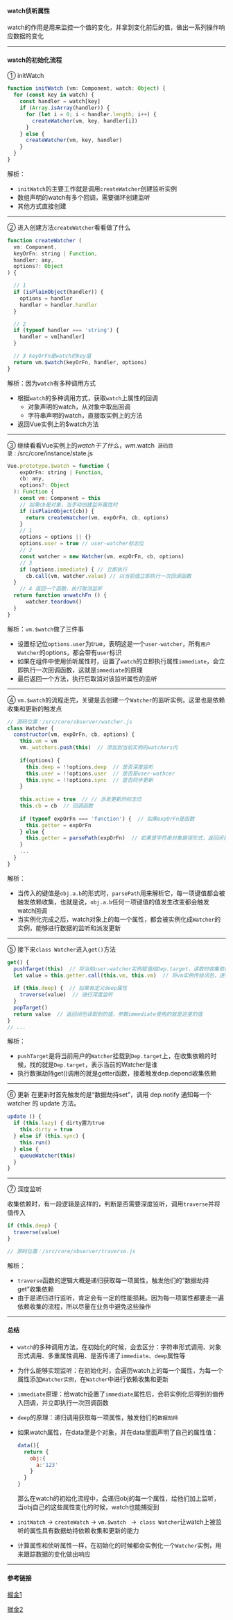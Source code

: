 #### watch侦听属性

watch的作用是用来监控一个值的变化，并拿到变化前后的值，做出一系列操作响应数据的变化

---

#### watch的初始化流程

① initWatch

```javascript
function initWatch (vm: Component, watch: Object) {
  for (const key in watch) {
    const handler = watch[key]
    if (Array.isArray(handler)) {
      for (let i = 0; i < handler.length; i++) {
        createWatcher(vm, key, handler[i])
      }
    } else {
      createWatcher(vm, key, handler)
    }
  }
}
```

解析：

+ `initWatch`的主要工作就是调用`createWatcher`创建监听实例
+ 数组声明的watch有多个回调，需要循环创建监听
+ 其他方式直接创建

---

② 进入创建方法`createWatcher`看看做了什么

```javascript
function createWatcher (
  vm: Component,
  keyOrFn: string | Function,
  handler: any,
  options?: Object
) {

  // 1
  if (isPlainObject(handler)) {
    options = handler
    handler = handler.handler
  }

  // 2
  if (typeof handler === 'string') {
    handler = vm[handler]
  }

  // 3 keyOrFn是watch的key值
  return vm.$watch(keyOrFn, handler, options)
}
```

解析：因为`watch`有多种调用方式

+ 根据`watch`的多种调用方式，获取`watch`上属性的回调
  + 对象声明的watch，从对象中取出回调
  + 字符串声明的watch，直接取实例上的方法
+ 返回Vue实例上的$watch方法

---

③ 继续看看Vue实例上的$watch干了什么，wm.$watch` 源码目录：`/src/core/instance/state.js

```javascript
Vue.prototype.$watch = function (
    expOrFn: string | Function,
    cb: any,
    options?: Object
  ): Function {
    const vm: Component = this
    // 如果cb是对象，当手动创建监听属性时
    if (isPlainObject(cb)) {
      return createWatcher(vm, expOrFn, cb, options)
    }
    // 1
    options = options || {}
    options.user = true // user-watcher标志位
    // 2
    const watcher = new Watcher(vm, expOrFn, cb, options)
    // 3
    if (options.immediate) { // 立即执行
      cb.call(vm, watcher.value) // 以当前值立即执行一次回调函数
  }
    // 4 返回一个函数，执行取消监听
  return function unwatchFn () {
      watcher.teardown()
  }
}  
```

解析：`vm.$watch`做了三件事

+ 设置标记位`options.user`为true，表明这是一个`user-watcher`，所有`用户Watcher`的options，都会带有`user`标识
+ 如果在组件中使用侦听属性时，设置了`watch`的立即执行属性`immediate`，会立即执行一次回调函数，这就是`immediate`的原理
+ 最后返回一个方法，执行后取消对该监听属性的监听

---

④ `vm.$watch`的流程走完，关键是去创建一个`Watcher`的监听实例，这里也是依赖收集和更新的触发点

```javascript
// 源码位置：/src/core/observer/watcher.js
class Watcher {
  constructor(vm, expOrFn, cb, options) {
    this.vm = vm
    vm._watchers.push(this)  // 添加到当前实例的watchers内
    
    if(options) {
      this.deep = !!options.deep  // 是否深度监听
      this.user = !!options.user  // 是否是user-wathcer
      this.sync = !!options.sync  // 是否同步更新
    }
    
    this.active = true  // // 派发更新的标志位
    this.cb = cb  // 回调函数
    
    if (typeof expOrFn === 'function') {  // 如果expOrFn是函数
      this.getter = expOrFn
    } else {
      this.getter = parsePath(expOrFn)  // 如果是字符串对象路径形式，返回闭包函数 obj.a.b.c，不仅仅是修改c的时候会触发回调，修改b、a以及obj同样会触发回调
    }
    ...
  }
}
```

解析：

+ 当传入的键值是`obj.a.b`的形式时，`parsePath`用来解析它，每一项键值都会被触发依赖收集，也就是说，`obj.a.b`任何一项键值的值发生改变都会触发watch回调
+ 当实例化完成之后，watch对象上的每一个属性，都会被实例化成`Watcher`的实例，能够进行数据的监听和派发更新

---

⑤ 接下来`class Watcher`进入`get()`方法

```javascript
get() {
  pushTarget(this)  // 将当前user-watcher实例赋值给Dep.target，读取时收集依赖
  let value = this.getter.call(this.vm, this.vm)  // 将vm实例传给闭包，进行读取操作
    
  if (this.deep) {  // 如果有定义deep属性
    traverse(value)  // 进行深度监听
  }
  popTarget()
  return value  // 返回闭包读取到的值，参数immediate使用的就是这里的值
}
// ...
```

解析：

+ `pushTarget`是将当前用户的`Watcher`挂载到`Dep.target`上，在收集依赖的时候，找的就是`Dep.target`，表示当前的Watcher是谁
+ 执行数据劫持get()调用的就是getter函数，接着触发dep.depend收集依赖

---

⑥ 更新 在更新时首先触发的是“数据劫持set”，调用 dep.notify 通知每一个 watcher 的 update 方法。

```javascript
update () {
  if (this.lazy) { dirty置为true
    this.dirty = true
  } else if (this.sync) {
    this.run()
  } else {
    queueWatcher(this)
  }
}
```

---

 ⑦ 深度监听

收集依赖时，有一段逻辑是这样的，判断是否需要深度监听，调用`traverse`并将值传入

```javascript
if (this.deep) {
  traverse(value)
}

// 源码位置：/src/core/observer/traverse.js
```

解析：

- `traverse`函数的逻辑大概是递归获取每一项属性，触发他们的“数据劫持get”收集依赖
- 由于是递归进行监听，肯定会有一定的性能损耗。因为每一项属性都要走一遍依赖收集的流程，所以尽量在业务中避免这些操作

---

#### 总结

+ `watch`的多种调用方法，在初始化的时候，会去区分：字符串形式调用、对象形式调用、多重属性调用、是否传递了`immediate`、`deep`属性等

+ 为什么能够实现监听：在初始化时，会遍历watch上的每一个属性，为每一个属性添加`Watcher实例`，在`Watcher`中进行依赖收集和更新

+ `immediate`原理：给watch设置了`immediate`属性后，会将实例化后得到的值传入回调，并立即执行一次回调函数

+ `deep`的原理：递归调用获取每一项属性，触发他们的`数据劫持`

+ 如果watch属性，在data里是个对象，并在data里面声明了自己的属性值：

  ```javascript
  data(){
    return {
      obj:{
        a:'123'
      }
    }
  }
  ```

  那么在watch的初始化流程中，会递归obj的每一个属性，给他们加上监听，当obj自己的这些属性变化的时候，watch也能捕捉到

+ `initWatch` -> `createWatch` ->  `vm.$watch ` ->` class Watcher`让watch上被监听的属性具有数据劫持依赖收集和更新的能力

+ 计算属性和侦听属性一样，在初始化的时候都会实例化一个`Watcher`实例，用来跟踪数据的变化做出响应

---

#### 参考链接

[掘金1](https://juejin.cn/post/6844903926819454983)

[掘金2](https://juejin.cn/post/6844904201752068109)
